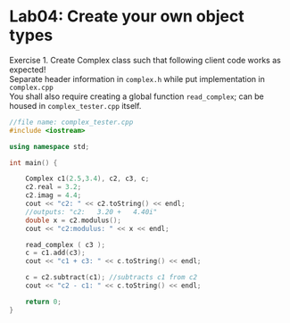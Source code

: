 # Lab04: Create your own object types

Exercise 1. Create Complex class such that following client code works as expected!  
Separate header information in `complex.h` while put implementation in `complex.cpp`  
You shall also require creating a global function `read_complex`; can be housed in `complex_tester.cpp` itself.

```c++
//file name: complex_tester.cpp
#include <iostream>

using namespace std;

int main() {

    Complex c1(2.5,3.4), c2, c3, c;
    c2.real = 3.2;
    c2.imag = 4.4;
    cout << "c2: " << c2.toString() << endl;
    //outputs: "c2:   3.20 +   4.40i"
    double x = c2.modulus();
    cout << "c2:modulus: " << x << endl;

    read_complex ( c3 );
    c = c1.add(c3);
    cout << "c1 + c3: " << c.toString() << endl;

    c = c2.subtract(c1); //subtracts c1 from c2
    cout << "c2 - c1: " << c.toString() << endl;

    return 0;
}
```
